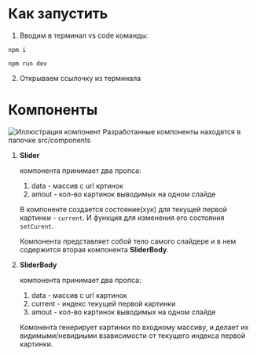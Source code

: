 # Как запустить
1. Вводим в терминал vs code команды:
```
npm i
```
```
npm run dev
```
2. Открываем ссылочку из терминала
# Компоненты
![Иллюстрация компонент](https://i.ibb.co/pypF9TX/components.jpg)
Разработанные компоненты находятся в папочке src/components
1. **Slider**
   
   компонента принимает два пропса:
   1. data - массив с url кртинок
   2. amout - кол-во картинок выводимых на одном слайде
  
   В компоненте создается состояние(хук) для текущей первой картинки - ```сurrent```.
   И функция для изменения его состояния ```setCurent```.
   
   Компонента представляет собой тело самого слайдере и в нем содержится вторая компонента **SliderBody**.
3. **SliderBody**

   компонента принимает два пропса:
   1. data - массив с url картинок
   2. current - индекс текущей первой картинки
   3. amout - кол-во картинок выводимых на одном слайде
  
   Комонента генерирует картинки по входному массиву, и делает их видимыми/невидиыми взависимости от текущего индекса первой картинки.

